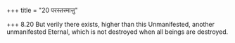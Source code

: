 +++
title = "20 परस्तस्मात्तु"

+++
8.20 But verily there exists, higher than this Unmanifested, another
unmanifested Eternal, which is not destroyed when all beings are
destroyed.
